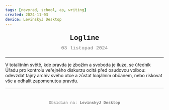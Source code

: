 ```yaml
---
tags: [novyrad, school, ap, writing]
created: 2024-11-03
device: LevinskyJ Desktop
---
```

<div style="text-align: center; font-size: 1.6em; font-weight: bold; padding: 10px 0; font-family: Courier New">
  Logline
</div>

<div style="text-align: center; color: gray; font-size: 1.1em; margin-bottom: 20px; font-family: Courier New">  03 listopad 2024
</div>

---

V totalitním světě, kde pravda je zbožím a svoboda je iluze, se úředník Úřadu pro kontrolu veřejného diskurzu ocitá před osudovou volbou: odevzdat tajný archiv svého otce a zůstat loajálním občanem, nebo riskovat vše a odhalit zapomenutou pravdu.

---

<div style="text-align: center; color: gray; font-size: 0.9em; margin-top: 40px; font-family: Courier New">
  Obsidian na: <strong>LevinskyJ Desktop</strong>
</div>
